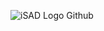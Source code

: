 ![iSAD Logo Github](https://github.com/sirx2713/Area-of-a-Circle/assets/122817303/de11438f-0acc-45ef-b0c7-577e54243182)
